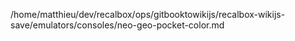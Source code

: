 /home/matthieu/dev/recalbox/ops/gitbooktowikijs/recalbox-wikijs-save/emulators/consoles/neo-geo-pocket-color.md